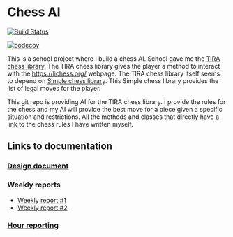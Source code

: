 # Chess AI

[![Build Status](https://travis-ci.org/Tseipii89/ShakkiTekoaly-TIRALAB-Alkukesa2020.svg?branch=master)](https://travis-ci.org/Tseipii89/ShakkiTekoaly-TIRALAB-Alkukesa2020)

[![codecov](https://codecov.io/gh/Tseipii89/ShakkiTekoaly-TIRALAB-Alkukesa2020/branch/master/graph/badge.svg)](https://codecov.io/gh/Tseipii89/ShakkiTekoaly-TIRALAB-Alkukesa2020)


This is a school project where I build a chess AI. School gave me the  [TIRA chess library](https://github.com/TiraLabra/chess). The TIRA chess library gives the player a method to interact with the https://lichess.org/ webpage. The TIRA chess library itself seems to depend on [Simple chess library](https://github.com/bhlangonijr/chesslib). This Simple chess library provides the list of legal moves for the player.

This git repo is providing AI for the TIRA chess library. I provide the rules for the chess and my AI will provide the best move for a piece given a specific situation and restrictions. All the methods and classes that directly have a link to the chess rules I have written myself.

## Links to documentation

### [Design document](/documentation/Design_document.md)

### Weekly reports

* [Weekly report #1](/documentation/Weekly_report_1.md)
* [Weekly report #2](/documentation/Weekly_report_2.md)

### [Hour reporting](/documentation/Hour_reporting.md)
